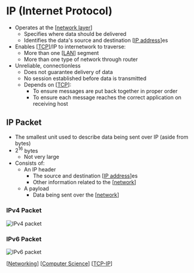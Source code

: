 # IP (Internet Protocol)

- Operates at the [[network layer]]
  - Specifies where data should be delivered
  - Identifies the data's source and destination [[IP address]]es
- Enables [[TCP]]/IP to internetwork to traverse:
  - More than one [[LAN]] segment
  - More than one type of network through router
- Unreliable, connectionless
  - Does not guarantee delivery of data
  - No session established before data is transmitted
  - Depends on [[TCP]]:
    - To ensure messages are put back together in proper order
    - To ensure each message reaches the correct application on receiving host

## IP Packet

- The smallest unit used to describe data being sent over IP (aside from bytes)
- $2^{16}$ bytes
  - Not very large
- Consists of:
  - An IP header
    - The source and destination [[IP address]]es
    - Other information related to the [[network]]
  - A payload
    - Data being sent over the [[network]]

### IPv4 Packet

![IPv4 packet](/assets/second-brain/2020-09-29-17-40-14.png)

### IPv6 Packet

![IPv6 packet](/assets/second-brain/2020-09-29-17-40-40.png)

[[Networking]] [[Computer Science]] [[TCP-IP]]

[//begin]: # "Autogenerated link references for markdown compatibility"
[network layer]: network-layer "Network Layer (Layer 3)"
[IP address]: ip-address "IP Address"
[TCP]: tcp "TCP (Transmission Control Protocol)"
[LAN]: lan "LAN (Local Area Network)"
[network]: network "Network"
[Networking]: networking "Networking"
[Computer Science]: computer-science "Computer Science"
[TCP-IP]: tcp-ip "TCP/IP"
[//end]: # "Autogenerated link references"